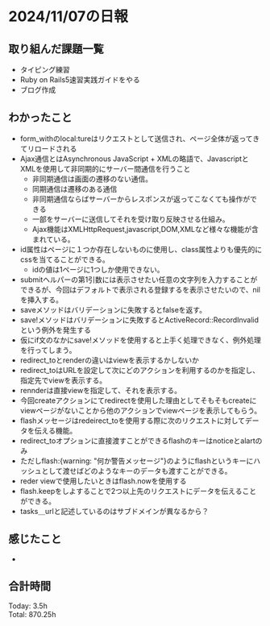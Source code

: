 # 2024/11/07の日報
## 取り組んだ課題一覧
* タイピング練習
* Ruby on Rails5速習実践ガイドをやる
* ブログ作成
## わかったこと
* form_withのlocal:tureはリクエストとして送信され、ページ全体が返ってきてリロードされる
* Ajax通信とはAsynchronous JavaScript + XMLの略語で、JavascriptとXMLを使用して非同期的にサーバー間通信を行うこと
  *  非同期通信は画面の遷移のない通信。
  *  同期通信は遷移のある通信
  *  非同期通信ならばサーバーからレスポンスが返ってこなくても操作ができる
  *  一部をサーバーに送信してそれを受け取り反映させる仕組み。
  *  Ajax機能はXMLHttpRequest,javascript,DOM,XMLなど様々な機能が含まれている。
* id属性はページに１つか存在しないものに使用し、class属性よりも優先的にcssを当てることができる。
  *  idの値は1ページに1つしか使用できない。
*  submitヘルパーの第1引数には表示させたい任意の文字列を入力することができるが、今回はデフォルトで表示される登録するを表示させたいので、nilを挿入する。
*  saveメソッドはバリデーションに失敗するとfalseを返す。
*  save!メソッドはバリデーションに失敗するとActiveRecord::RecordInvalidという例外を発生する
  *  仮にif文のなかにsave!メソッドを使用すると上手く処理できなく、例外処理を行ってしまう。
*  redirect_toとrenderの違いはviewを表示するかしないか
  *  redirect_toはURLを設定して次にどのアクションを利用するのかを指定し、指定先でviewを表示する。
  *  rennderは直接viewを指定して、それを表示する。
  *  今回createアクションにてredirectを使用した理由としてそもそもcreateにviewページがないことから他のアクションでviewページを表示してもらう。
*  flashメッセージはredeirect_toを使用する際に次のリクエストに対してデータを伝える機能。
*  redirect_toオプションに直接渡すことができるflashのキーはnoticeとalartのみ
  *  ただしflash:{warning: "何か警告メッセージ"}のようにflashというキーにハッシュとして渡せばどのようなキーのデータも渡すことができる。
  * reder viewで使用したいときはflash.nowを使用する
  * flash.keepをしよすることで2つ以上先のリクエストにデータを伝えることができる。
*  tasks＿urlと記述しているのはサブドメインが異なるから？              
## 感じたこと
* 
## 合計時間  
Today: 3.5h<br>
Total: 870.25h
